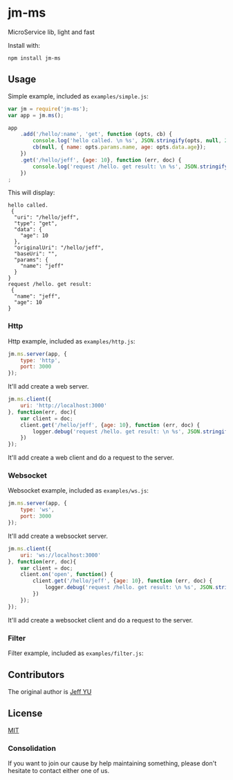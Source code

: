 # jm-ms

MicroService lib, light and fast

Install with:

    npm install jm-ms

## Usage

Simple example, included as `examples/simple.js`:

```js
var jm = require('jm-ms');
var app = jm.ms();

app
    .add('/hello/:name', 'get', function (opts, cb) {
        console.log('hello called. \n %s', JSON.stringify(opts, null, 2));
        cb(null, { name: opts.params.name, age: opts.data.age});
    })
    .get('/hello/jeff', {age: 10}, function (err, doc) {
        console.log('request /hello. get result: \n %s', JSON.stringify(doc, null, 2));
    })
;

```

This will display:

    hello called.
     {
      "uri": "/hello/jeff",
      "type": "get",
      "data": {
        "age": 10
      },
      "originalUri": "/hello/jeff",
      "baseUri": "",
      "params": {
        "name": "jeff"
      }
    }
    request /hello. get result:
     {
      "name": "jeff",
      "age": 10
    }

### Http

Http example, included as `examples/http.js`:

```js
jm.ms.server(app, {
    type: 'http',
    port: 3000
});
```

It'll add create a web server.

```js
jm.ms.client({
    uri: 'http://localhost:3000'
}, function(err, doc){
    var client = doc;
    client.get('/hello/jeff', {age: 10}, function (err, doc) {
        logger.debug('request /hello. get result: \n %s', JSON.stringify(doc, null, 2));
    })
});
```

It'll add create a web client and do a request to the server.

### Websocket

Websocket example, included as `examples/ws.js`:

```js
jm.ms.server(app, {
    type: 'ws',
    port: 3000
});
```

It'll add create a websocket server.

```js
jm.ms.client({
    uri: 'ws://localhost:3000'
}, function(err, doc){
    var client = doc;
    client.on('open', function() {
        client.get('/hello/jeff', {age: 10}, function (err, doc) {
            logger.debug('request /hello. get result: \n %s', JSON.stringify(doc, null, 2));
        })
    });
});
```

It'll add create a websocket client and do a request to the server.

### Filter

Filter example, included as `examples/filter.js`:

## Contributors

The original author is [Jeff YU](https://github.com/jammacn)

## License

[MIT](LICENSE)

### Consolidation

If you want to join our cause by help maintaining something, please don't hesitate to contact either one of us.

